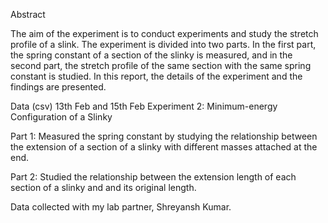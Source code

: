 Abstract

The aim of the experiment is to conduct experiments and study the stretch profile of a slink. 
The experiment is divided into two parts. In the first part, the spring constant of a section 
of the slinky is measured, and in the second part, the stretch profile of the same section with 
the same spring constant is studied. In this report, the details of the experiment and the findings 
are presented.

Data (csv)
13th Feb and 15th Feb
Experiment 2: 	Minimum-energy Configuration of a Slinky

Part 1: Measured the spring constant by studying the relationship between the extension of a section of a slinky with different masses attached at the end.

Part 2: Studied the relationship between the extension length of each section of a slinky and and its original length.

Data collected with my lab partner, Shreyansh Kumar.
